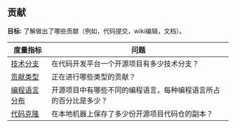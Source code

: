 ## 贡献

**目标:** 了解做出了哪些贡献（例如，代码提交，wiki编辑，文档）。

| 度量指标 | 问题 |
| --- | --- |
| [技术分支](technical-fork.md)| 在代码开发平台一个开源项目有多少技术分支？ |
| [贡献类型](types-of-contributions.md) | 正在进行哪些类型的贡献？ |
| [编程语言分布](language-distribution.md) | 开源项目中有哪些不同的编程语言，每种编程语言所占的百分比是多少？ |
| [代码克隆](clones.md) | 在本地机器上保存了多少份开源项目代码仓的副本？ |